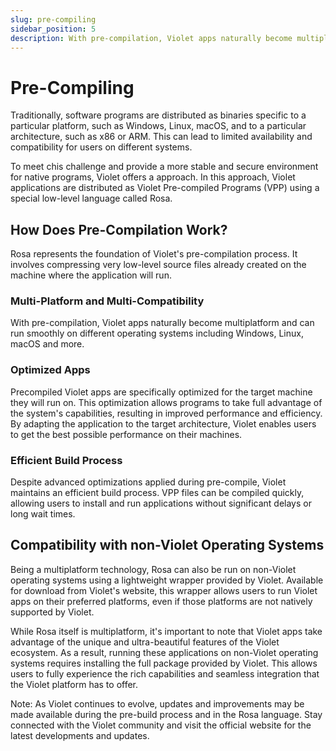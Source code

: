 ```yaml
---
slug: pre-compiling
sidebar_position: 5
description: With pre-compilation, Violet apps naturally become multiplatform and can run smoothly on different operating systems including Windows, Linux, macOS and more.
---
```


# Pre-Compiling

Traditionally, software programs are distributed as binaries specific to a particular
platform, such as Windows, Linux, macOS, and to a particular architecture, such as x86 or
ARM. This can lead to limited availability and compatibility for users on different
systems.

To meet chis challenge and provide a more stable and secure environment for native programs, Violet offers a approach. In this approach, Violet applications are distributed as Violet Pre-compiled Programs (VPP) using a special low-level language called Rosa.

## How Does Pre-Compilation Work?

Rosa represents the foundation of Violet's pre-compilation process. It involves compressing very low-level source files already created on the machine where the application will run.

### Multi-Platform and Multi-Compatibility

With pre-compilation, Violet apps naturally become multiplatform and can run smoothly on
different operating systems including Windows, Linux, macOS and more.

### Optimized Apps

Precompiled Violet apps are specifically optimized for the target machine they will run
on. This optimization allows programs to take full advantage of the system's
capabilities, resulting in improved performance and efficiency. By adapting the
application to the target architecture, Violet enables users to get the best possible
performance on their machines.

### Efficient Build Process

Despite advanced optimizations applied during pre-compile, Violet maintains an efficient
build process. VPP files can be compiled quickly, allowing users to install and run
applications without significant delays or long wait times.

## Compatibility with non-Violet Operating Systems

Being a multiplatform technology, Rosa can also be run on non-Violet operating systems
using a lightweight wrapper provided by Violet. Available for download from Violet's
website, this wrapper allows users to run Violet apps on their preferred platforms, even
if those platforms are not natively supported by Violet.

While Rosa itself is multiplatform, it's important to note that Violet apps take
advantage of the unique and ultra-beautiful features of the Violet ecosystem. As a
result, running these applications on non-Violet operating systems requires installing
the full package provided by Violet. This allows users to fully experience the rich
capabilities and seamless integration that the Violet platform has to offer.

Note: As Violet continues to evolve, updates and improvements may be made available
during the pre-build process and in the Rosa language. Stay connected with the Violet
community and visit the official website for the latest developments and updates.
